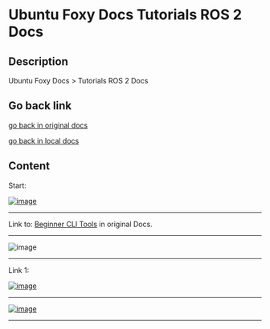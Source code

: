 # Ubuntu Foxy Docs Tutorials ROS 2 Docs

## Description

Ubuntu Foxy Docs > Tutorials ROS 2 Docs

## Go back link

[go back in original docs](https://docs.ros.org/en/foxy/Installation/Ubuntu-Install-Debians.html#next-steps-after-installing)

[go back in local docs](https://docs.ros.org/en/foxy/Installation/Ubuntu-Install-Debians.html#next-steps-after-installing)

## Content

Start:

[![image](https://github.com/user-attachments/assets/2cfcbe3a-2c64-49cd-9a3e-545fe4a87675)](https://docs.ros.org/en/foxy/Tutorials.html)

____

Link to: [Beginner CLI Tools](https://docs.ros.org/en/foxy/Tutorials/Beginner-CLI-Tools.html) in original Docs.

____

![image](https://github.com/user-attachments/assets/410dc684-004a-4ef8-890b-fe8fc81e098a)

____

Link 1:

[![image](https://github.com/user-attachments/assets/d2cec73d-d6b2-42cc-b31b-5a22911d0712)](https://docs.ros.org/en/foxy/Tutorials/Beginner-CLI-Tools/Configuring-ROS2-Environment.html)

____

[![image](https://github.com/user-attachments/assets/8b536dca-b245-437d-8580-bc1153657b5e)](https://docs.ros.org/en/foxy/Tutorials/Beginner-CLI-Tools/Configuring-ROS2-Environment.html)

____
